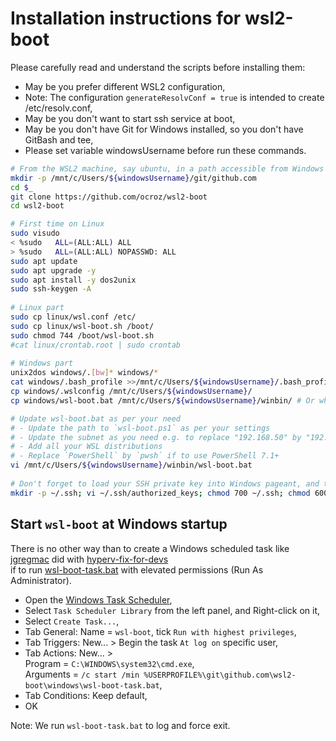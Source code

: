 # Installation instructions for wsl2-boot

Please carefully read and understand the scripts before installing them:
- May be you prefer different WSL2 configuration,
- Note: The configuration `generateResolvConf = true` is intended to create /etc/resolv.conf,
- May be you don't want to start ssh service at boot,
- May be you don't have Git for Windows installed, so you don't have GitBash and tee,
- Please set variable windowsUsername before run these commands.

```bash
# From the WSL2 machine, say ubuntu, in a path accessible from Windows
mkdir -p /mnt/c/Users/${windowsUsername}/git/github.com
cd $_
git clone https://github.com/ocroz/wsl2-boot
cd wsl2-boot

# First time on Linux
sudo visudo
< %sudo   ALL=(ALL:ALL) ALL
> %sudo   ALL=(ALL:ALL) NOPASSWD: ALL
sudo apt update
sudo apt upgrade -y
sudo apt install -y dos2unix
sudo ssh-keygen -A
 
# Linux part
sudo cp linux/wsl.conf /etc/
sudo cp linux/wsl-boot.sh /boot/
sudo chmod 744 /boot/wsl-boot.sh
#cat linux/crontab.root | sudo crontab
 
# Windows part
unix2dos windows/.[bw]* windows/*
cat windows/.bash_profile >>/mnt/c/Users/${windowsUsername}/.bash_profile
cp windows/.wslconfig /mnt/c/Users/${windowsUsername}/
cp windows/wsl-boot.bat /mnt/c/Users/${windowsUsername}/winbin/ # Or wherever in your Windows PATH

# Update wsl-boot.bat as per your need
# - Update the path to `wsl-boot.ps1` as per your settings
# - Update the subnet as you need e.g. to replace "192.168.50" by "192.168.130"
# - Add all your WSL distributions
# - Replace `PowerShell` by `pwsh` if to use PowerShell 7.1+
vi /mnt/c/Users/${windowsUsername}/winbin/wsl-boot.bat
 
# Don't forget to load your SSH private key into Windows pageant, and to add the SSH public key into Linux
mkdir -p ~/.ssh; vi ~/.ssh/authorized_keys; chmod 700 ~/.ssh; chmod 600 ~/.ssh/*
```

## Start `wsl-boot` at Windows startup

There is no other way than to create a Windows scheduled task like [jgregmac](https://github.com/jgregmac) did with [hyperv-fix-for-devs](https://github.com/jgregmac/hyperv-fix-for-devs)<br/>
if to run [wsl-boot-task.bat](./windows/wsl-boot-task.bat) with elevated permissions (Run As Administrator).
- Open the [Windows Task Scheduler](https://www.windowscentral.com/how-create-automated-task-using-task-scheduler-windows-10),
- Select `Task Scheduler Library` from the left panel, and Right-click on it,
- Select `Create Task...`,
- Tab General: Name = `wsl-boot`, tick `Run with highest privileges`,
- Tab Triggers: New... > Begin the task `At log on` specific user,
- Tab Actions: New... ><br/>
  Program = `C:\WINDOWS\system32\cmd.exe`,<br/>
  Arguments = `/c start /min %USERPROFILE%\git\github.com\wsl2-boot\windows\wsl-boot-task.bat`,
- Tab Conditions: Keep default,
- OK

Note: We run `wsl-boot-task.bat` to log and force exit.
